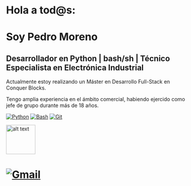 # Hola a tod@s:
# Soy Pedro Moreno

## Desarrollador en Python | bash/sh | Técnico Especialista en Electrónica Industrial

Actualmente estoy realizando un Máster en Desarrollo Full-Stack en Conquer Blocks.

Tengo amplia experiencia en el ámbito comercial, habiendo ejercido como jefe de grupo durante más de 18 años.

[![Python](https://img.shields.io/badge/Python-yellow?style=for-the-badge&logo=python&logoColor=&labelColor=101010)]() [![Bash](https://img.shields.io/badge/bash-4EAA25?style=for-the-badge&logo=gnu-bash&logoColor=white&labelColor=101010)]() [![Git](https://img.shields.io/badge/Git-F05032?style=for-the-badge&logo=git&logoColor=white&labelColor=101010)]() 

<img src="https://cdn2.fptshop.com.vn/unsafe/640x0/filters:quality(100)/2022_5_31_637896077154349058_visual-studio-code-jpg.jpg" alt="alt text" style="width: 80px;"/>

# [![Gmail](https://img.shields.io/badge/Email%20personal-white?style=for-the-badge&logo=gmail&logoColor=red&label=pedromoreno2x%40gmail.com&labelColor=black&color=%23EA4339)](mailto:pedromoreno2x@gmail.com)
